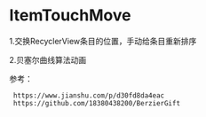 # ItemTouchMove

1.交换RecyclerView条目的位置，手动给条目重新排序

2.贝塞尔曲线算法动画

参考：
     
     https://www.jianshu.com/p/d30fd8da4eac
     https://github.com/18380438200/BerzierGift
